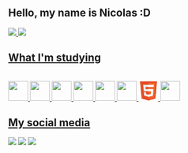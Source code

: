 ## Hello, my name is Nicolas :D
<div>
  <a href="https://github.com/Nicolas-Machado">
  <img height="150em" src="https://github-readme-stats.vercel.app/api?username=Nicolas-Machado&show_icons=true&theme=dark&include_all_commits=true&count_private=true"/>
  <img height="150em" src="https://github-readme-stats.vercel.app/api/top-langs/?username=Nicolas-Machado&layout=compact&langs_count=7&theme=dark"/>
</div>
  
 <h2>What I'm studying</h2>
  <div style="display: inline_block"><br>
    <img src="https://cdn.jsdelivr.net/gh/devicons/devicon/icons/python/python-original.svg" width="40" height="40"/>
    <img src="https://cdn.jsdelivr.net/gh/devicons/devicon/icons/django/django-plain.svg" width="40" height="40"/>
    <img src="https://cdn.jsdelivr.net/gh/devicons/devicon/icons/java/java-original.svg" width="40" height="40" />
    <img src="https://cdn.jsdelivr.net/gh/devicons/devicon/icons/javascript/javascript-original.svg" width="40" height="40"/>
    <img src="https://cdn.jsdelivr.net/gh/devicons/devicon/icons/mysql/mysql-plain-wordmark.svg" width="40" height="40"/>
    <img src="https://cdn.jsdelivr.net/gh/devicons/devicon/icons/postgresql/postgresql-original-wordmark.svg" width="40" height="40" />
    <img src="https://raw.githubusercontent.com/devicons/devicon/master/icons/html5/html5-original.svg" width="40" height="40"/>
    <img src="https://cdn.jsdelivr.net/gh/devicons/devicon/icons/css3/css3-original.svg" width="40" height="40"/>
</div>
  
##
  <h2>My social media</h2>
  <div>
    <a href="https://www.linkedin.com/in/nicolas-alexandre-machado-631887182/" target="_blank"><img src="https://img.shields.io/badge/-LinkedIn-%230077B5?style=for-the-badge&logo=linkedin&logoColor=white" target="_blank"></a>
  <a href = "mailto:nicolassetembro@gmail.com"><img src="https://img.shields.io/badge/-Gmail-%23333?style=for-the-badge&logo=gmail&logoColor=white" target="_blank"></a>
    <a href="https://instagram.com/equicel.nicolas" target="_blank"><img src="https://img.shields.io/badge/-Instagram-%23E4405F?style=for-the-badge&logo=instagram&logoColor=white" target="_blank"></a>
</div>
